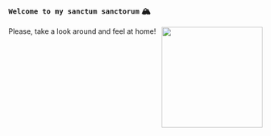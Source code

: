 ### `Welcome to my sanctum sanctorum` 🏔️
Please, take a look around and feel at home!
<img src="https://media.giphy.com/media/LACmkeecQc9B6mbDDM/giphy.gif" align="right" width="200">